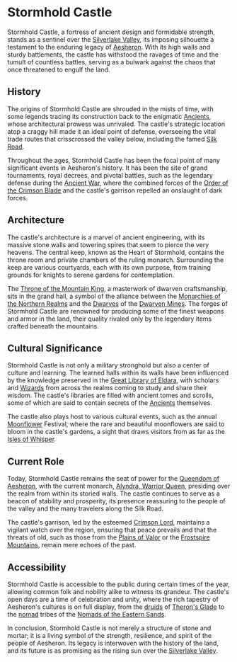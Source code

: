 # Stormhold Castle

Stormhold Castle, a fortress of ancient design and formidable strength, stands as a sentinel over the [Silverlake Valley](Silverlake%20Valley.md), its imposing silhouette a testament to the enduring legacy of [Aesheron](Aesheron.md). With its high walls and sturdy battlements, the castle has withstood the ravages of time and the tumult of countless battles, serving as a bulwark against the chaos that once threatened to engulf the land.

## History

The origins of Stormhold Castle are shrouded in the mists of time, with some legends tracing its construction back to the enigmatic [Ancients](Ancients.md), whose architectural prowess was unrivaled. The castle's strategic location atop a craggy hill made it an ideal point of defense, overseeing the vital trade routes that crisscrossed the valley below, including the famed [Silk Road](Silk%20Road.md).

Throughout the ages, Stormhold Castle has been the focal point of many significant events in Aesheron's history. It has been the site of grand tournaments, royal decrees, and pivotal battles, such as the legendary defense during the [Ancient War](Ancient%20War.md), where the combined forces of the [Order of the Crimson Blade](Order%20of%20the%20Crimson%20Blade.md) and the castle's garrison repelled an onslaught of dark forces.

## Architecture

The castle's architecture is a marvel of ancient engineering, with its massive stone walls and towering spires that seem to pierce the very heavens. The central keep, known as the Heart of Stormhold, contains the throne room and private chambers of the ruling monarch. Surrounding the keep are various courtyards, each with its own purpose, from training grounds for knights to serene gardens for contemplation.

The [Throne of the Mountain King](Throne%20of%20the%20Mountain%20King.md), a masterwork of dwarven craftsmanship, sits in the grand hall, a symbol of the alliance between the [Monarchies of the Northern Realms](Monarchies%20of%20the%20Northern%20Realms.md) and the [Dwarves](Dwarves.md) of the [Dwarven Mines](Dwarven%20Mines.md). The forges of Stormhold Castle are renowned for producing some of the finest weapons and armor in the land, their quality rivaled only by the legendary items crafted beneath the mountains.

## Cultural Significance

Stormhold Castle is not only a military stronghold but also a center of culture and learning. The learned halls within its walls have been influenced by the knowledge preserved in the [Great Library of Eldara](Great%20Library%20of%20Eldara.md), with scholars and [Wizards](Wizards.md) from across the realms coming to study and share their wisdom. The castle's libraries are filled with ancient tomes and scrolls, some of which are said to contain secrets of the [Ancients](Ancients.md) themselves.

The castle also plays host to various cultural events, such as the annual [Moonflower](Moonflower.md) Festival, where the rare and beautiful moonflowers are said to bloom in the castle's gardens, a sight that draws visitors from as far as the [Isles of Whisper](Isles%20of%20Whisper.md).

## Current Role

Today, Stormhold Castle remains the seat of power for the [Queendom of Aesheron](Queendom%20of%20Aesheron.md), with the current monarch, [Alyndra, Warrior Queen](Alyndra%2C%20Warrior%20Queen.md), presiding over the realm from within its storied walls. The castle continues to serve as a beacon of stability and prosperity, its presence reassuring to the people of the valley and the many travelers along the Silk Road.

The castle's garrison, led by the esteemed [Crimson Lord](Crimson%20Lord.md), maintains a vigilant watch over the region, ensuring that peace prevails and that the threats of old, such as those from the [Plains of Valor](Plains%20of%20Valor.md) or the [Frostspire Mountains](Frostspire%20Mountains.md), remain mere echoes of the past.

## Accessibility

Stormhold Castle is accessible to the public during certain times of the year, allowing common folk and nobility alike to witness its grandeur. The castle's open days are a time of celebration and unity, where the rich tapestry of Aesheron's cultures is on full display, from the [druids](Druids.md) of [Theron's Glade](Theron'S%20Glade.md) to the [nomad](Nomad.md) tribes of the [Nomads of the Eastern Sands](Nomads%20of%20the%20Eastern%20Sands.md).

In conclusion, Stormhold Castle is not merely a structure of stone and mortar; it is a living symbol of the strength, resilience, and spirit of the people of Aesheron. Its legacy is interwoven with the history of the land, and its future is as promising as the rising sun over the [Silverlake Valley](Silverlake%20Valley.md).